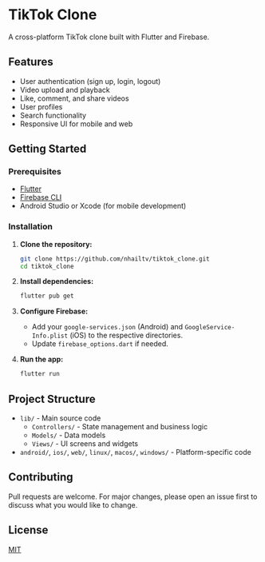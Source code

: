 # TikTok Clone

A cross-platform TikTok clone built with Flutter and Firebase.

## Features

- User authentication (sign up, login, logout)
- Video upload and playback
- Like, comment, and share videos
- User profiles
- Search functionality
- Responsive UI for mobile and web

## Getting Started

### Prerequisites

- [Flutter](https://flutter.dev/docs/get-started/install)
- [Firebase CLI](https://firebase.google.com/docs/cli)
- Android Studio or Xcode (for mobile development)

### Installation

1. **Clone the repository:**
   ```sh
   git clone https://github.com/nhailtv/tiktok_clone.git
   cd tiktok_clone
   ```

2. **Install dependencies:**
   ```sh
   flutter pub get
   ```

3. **Configure Firebase:**
   - Add your `google-services.json` (Android) and `GoogleService-Info.plist` (iOS) to the respective directories.
   - Update `firebase_options.dart` if needed.

4. **Run the app:**
   ```sh
   flutter run
   ```

## Project Structure

- `lib/` - Main source code
  - `Controllers/` - State management and business logic
  - `Models/` - Data models
  - `Views/` - UI screens and widgets
- `android/`, `ios/`, `web/`, `linux/`, `macos/`, `windows/` - Platform-specific code

## Contributing

Pull requests are welcome. For major changes, please open an issue first to discuss what you would like to change.

## License

[MIT](LICENSE)
